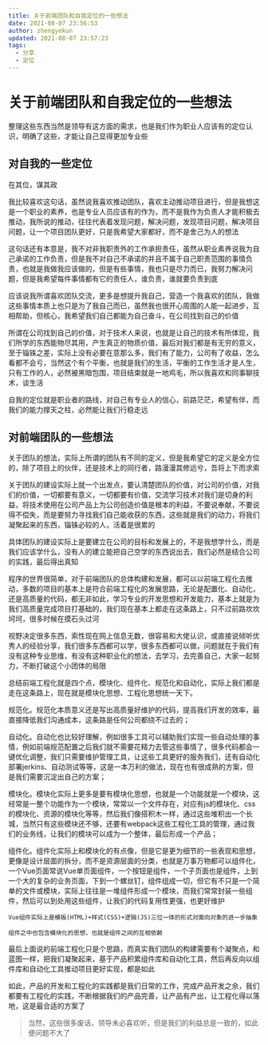 ```yaml
---
title: 关于前端团队和自我定位的一些想法
date: 2021-08-07 23:56:53
author: zhengyekun
updated: 2021-08-07 23:57:23
tags: 
  - 分享
  - 定位
---
```

# 关于前端团队和自我定位的一些想法

整理这些东西当然是领导有这方面的需求，也是我们作为职业人应该有的定位认识，明确了这些，才能让自己显得更加专业些

## 对自我的一些定位

在其位，谋其政

我比较喜欢这句话，虽然说我喜欢推动团队，喜欢主动推动项目进行，但是我想这是一个职业的素养，也是专业人员应该有的作为，而不是我作为负责人才能积极去推动，我所说的推动，往往代表着发现问题，解决问题，发现项目问题，解决项目问题，让一个项目团队更好，只是我希望大家都好，而不是舍己为人的想法

这句话还有本意是，我不对非我职责外的工作承担责任，虽然从职业素养说我为自己承诺的工作负责，但是我不对自己不承诺的并且不属于自己职责范围的事情负责，也就是我做我应该做的，但是有些事情，我也只是尽力而已，我努力解决问题，但是我希望每件事情都有它的责任人，谁负责，谁就要负责到底

应该说我所谓喜欢团队交流，更多是想提升我自己，营造一个我喜欢的团队，我做这些事情本质上也只是为了我自己而已，虽然我也很开心周围的人能一起进步，互相帮助，但核心，我希望我们自己都能为自己奋斗，在公司找到自己的价值

所谓在公司找到自己的价值，对于技术人来说，也就是让自己的技术有所体现，我们所学的东西能物尽其用，产生真正的物质价值，最后对我们都是有无穷的意义，至于锱铢之差，实际上没有必要在意那么多，我们有了能力，公司有了收益，怎么看都不会亏，当然这个有个平衡，也就是我们的生活，平衡的工作生活才是人生，只有工作的人，必然被黑暗包围，项目结束就是一地鸡毛，所以我喜欢和同事聊技术，谈生活

自我的定位就是职业者的路线，对自己有专业人的信心，前路茫茫，希望有伴，而我们的能力撑天之柱，必然能让我们行稳走远

## 对前端团队的一些想法

关于团队的想法，实际上所谓的团队有不同的定义，但是我希望它的定义是全方位的，除了项目上的伙伴，还是技术上的同行者，路漫漫其修远兮，吾将上下而求索

关于团队的建设实际上就一个出发点，要认清楚团队的价值，对公司的价值，对我们的价值，一切都要有意义，一切都要有价值，交流学习技术对我们是切身的利益，将技术使用在公司产品上为公司创造价值是根本的利益，不要说奉献，不要说得不偿失，而是要努力寻找我们自己能收获的东西，这些就是我们的动力，将我们凝聚起来的东西，锱铢必较的人，活着是很累的

具体团队的建设实际上是要建立在公司的目标和发展上的，不是我想学什么，而是我们应该学什么，没有人的建立能把自己空学的东西说出去，我们必然是结合公司的实践，最后得出真知

程序的世界很简单，对于前端团队的总体构建和发展，都可以以前端工程化去推动，多数的项目的基本上是符合前端工程化的发展思路，无论是配置化、自动化，还是高质量的代码，都无非如此，学习专业的开发思想和开发能力，基本上就是为我们高质量完成项目打基础的，我们现在基本上都走在这条路上，只不过前路坎坎坷坷，很多时候在摸石头过河

视野决定很多东西，索性现在网上信息无数，很容易和大佬认识，或直接说倾听优秀人的经验分享，我们很多东西都可以学，很多东西都可以做，问题就在于我们有没有这种专业思维，有没有这种职业化的想法，去学习，去完善自己，大家一起努力，不断打破这个小团体的局限

总结前端工程化就是四个点，模块化、组件化、规范化和自动化，实际上我们都是走在这条路上，现在就是模块化思想、工程化思想统一天下。

规范化。规范化本质意义还是写出高质量好维护的代码，提高我们开发的效率，最直接降低我们沟通成本，这条路是任何公司都绕不过去的；

自动化。自动化也比较好理解，例如很多工具可以辅助我们实现一些自动处理的事情，例如前端规范配置之后我们就不需要花精力去管这些事情了，很多代码都会一键优化调整，我们只需要维护管理工具，让这些工具更好的服务我们，还有自动化部署jerkins、自动测试等等，这是一本万利的做法，现在也有很成熟的方案，但是我们需要沉淀出自己的方案；

模块化。模块化实际上更多是要有模块化思想，也就是一个功能就是一个模块，这经常是一整个功能作为一个模块，常常以一个文件存在，对应有js的模块化、css的模块化、资源的模块化等等，然后我们像搭积木一样，通过这些堆积出一个长城，当然只有这些模块还不够，还要有webpack这些工程化工具的管理，通过我们的业务线，让我们的模块可以成为一个整体，最后形成一个产品；

组件化。组件化实际上和模块化的有点像，但是它是更为细节的一些表现和思想，更像是设计层面的拆分，而不是资源层面的分类，也就是万事万物都可以组件化，一个Vue页面常说Vue单页面组件，一个按钮是组件，一个子页面也是组件，上到一个大的复杂的业务页面，下到一个螺丝钉，组件组成一切，但它有不只是一个简单的文件或模块，实际上往往是一堆组件形成一个模块，而我们常常封装一些组件，然后可以到处用这些组件，让我们的代码复用性更强，也更好维护

	Vue组件实际上是模板(HTML)+样式(CSS)+逻辑(JS)三位一体的形式对面向对象的进一步抽象

	组件之中也包含模块化的思想，也就是组件之间的互相依赖

最后上面说的前端工程化只是个思路，而真实我们团队的构建需要有个凝聚点，和蓝图一样，把我们凝聚起来，基于产品积累组件库和自动化工具，然后再反向以组件库和自动化工具推动项目更好实现，都是如此

如此，产品的开发和工程化的实践都是我们日常的工作，完成产品开发之余，我们都要有工程化的实践，不断根据我们的产品完善，让产品有产出，让工程化得以落地，这是最合适的方案了

> 当然，这些很多废话，领导未必喜欢听，但是我们的利益总是一致的，如此便问题不大了
